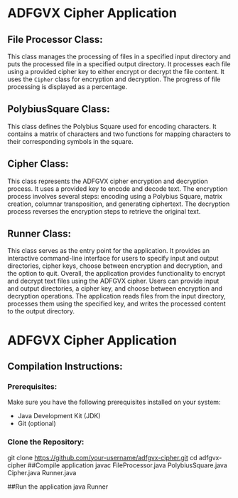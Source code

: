 # ADFGVX Cipher Application

## File Processor Class:
This class manages the processing of files in a specified input directory and puts the processed file in a specified output directory. It processes each file using a provided cipher key to either encrypt or decrypt the file content. It uses the `Cipher` class for encryption and decryption. The progress of file processing is displayed as a percentage.

## PolybiusSquare Class:
This class defines the Polybius Square used for encoding characters. It contains a matrix of characters and two functions for mapping characters to their corresponding symbols in the square.

## Cipher Class:
This class represents the ADFGVX cipher encryption and decryption process. It uses a provided key to encode and decode text. The encryption process involves several steps: encoding using a Polybius Square, matrix creation, columnar transposition, and generating ciphertext. The decryption process reverses the encryption steps to retrieve the original text.

## Runner Class:
This class serves as the entry point for the application. It provides an interactive command-line interface for users to specify input and output directories, cipher keys, choose between encryption and decryption, and the option to quit. Overall, the application provides functionality to encrypt and decrypt text files using the ADFGVX cipher. Users can provide input and output directories, a cipher key, and choose between encryption and decryption operations. The application reads files from the input directory, processes them using the specified key, and writes the processed content to the output directory.

# ADFGVX Cipher Application

## Compilation Instructions:

### Prerequisites:
Make sure you have the following prerequisites installed on your system:
- Java Development Kit (JDK)
- Git (optional)

### Clone the Repository:

git clone https://github.com/your-username/adfgvx-cipher.git
cd adfgvx-cipher
##Compile application
javac FileProcessor.java PolybiusSquare.java Cipher.java Runner.java

##Run the application
java Runner
